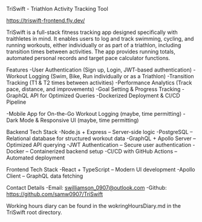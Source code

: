 TriSwift - Triathlon Activity Tracking Tool

https://triswift-frontend.fly.dev/

TriSwift is a full-stack fitness tracking app designed specifically with traithletes in mind. It enables users to log and track swimming, cycling, and running workouts, either individually or as part of a triathlon, including transition times between activities. The app provides running totals, automated personal records and target pace calculator functions.

Features
-User Authentication (Sign up, Login, JWT-based authentication)
-Workout Logging (Swim, Bike, Run individually or as a Triathlon)
-Transition Tracking (T1 & T2 times between activities)
-Performance Analytics (Track pace, distance, and improvements)
-Goal Setting & Progress Tracking
-GraphQL API for Optimized Queries
-Dockerized Deployment & CI/CD Pipeline

-Mobile App for On-the-Go Workout Logging (maybe, time permitting)
-Dark Mode & Responsive UI (maybe, time permitting)


Backend Tech Stack
-Node.js + Express – Server-side logic
-PostgreSQL – Relational database for structured workout data
-GraphQL + Apollo Server – Optimized API querying
-JWT Authentication – Secure user authentication
-Docker – Containerized backend setup
-CI/CD with GitHub Actions – Automated deployment


Frontend Tech Stack
-React + TypeScript – Modern UI development
-Apollo Client – GraphQL data fetching


Contact Details
-Email: swilliamson_0907@outlook.com
-Github: https://github.com/samw0907/TriSwift

Working hours diary can be found in the wokringHoursDiary.md in the TriSwift root directory.